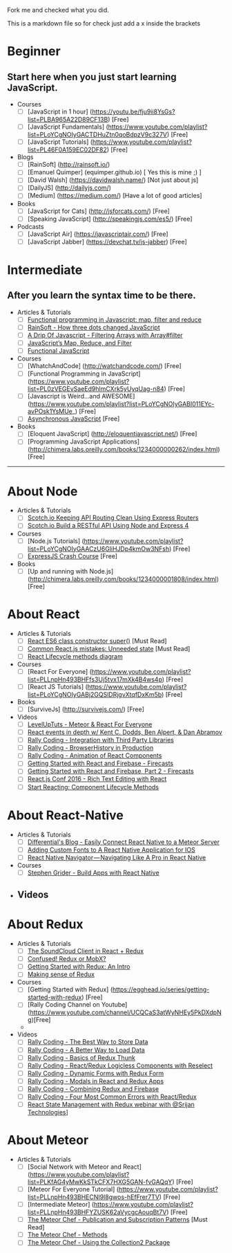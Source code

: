 Fork me and checked what you did.

This is a markdown file so for check just add a x inside the brackets

# Beginner

## Start here when you just start learning JavaScript.

- Courses
  - [ ] [JavaScript in 1 hour] (https://youtu.be/fju9ii8YsGs?list=PLBA965A22D89CF13B) [Free]
  - [ ] [JavaScript Fundamentals] (https://www.youtube.com/playlist?list=PLoYCgNOIyGACTDHuZtn0qoBdpzV9c327V) [Free]
  - [ ] [JavaScript Tutorials] (https://www.youtube.com/playlist?list=PL46F0A159EC02DF82) [Free]

- Blogs
  - [ ] [RainSoft] (http://rainsoft.io/)
  - [ ] [Emanuel Quimper] (equimper.github.io) [ Yes this is mine ;) ] 
  - [ ] [David Walsh] (https://davidwalsh.name/) [Not just about js]
  - [ ] [DailyJS] (http://dailyjs.com/)
  - [ ] [Medium] (https://medium.com/) [Have a lot of good articles]

- Books
  - [ ] [JavaScript for Cats] (http://jsforcats.com/) [Free]
  - [ ] [Speaking JavaScript] (http://speakingjs.com/es5/) [Free]

- Podcasts
  - [ ] [JavaScript Air] (https://javascriptair.com/) [Free]
  - [ ] [JavaScript Jabber] (https://devchat.tv/js-jabber) [Free]

# Intermediate

## After you learn the syntax time to be there.

- Articles & Tutorials
  - [ ] [Functional programming in Javascript: map, filter and reduce](http://cryto.net/~joepie91/blog/2015/05/04/functional-programming-in-javascript-map-filter-reduce/)
  - [ ] [RainSoft - How three dots changed JavaScript](https://rainsoft.io/how-three-dots-changed-javascript/)
  - [ ] [A Drip Of Javascript - Filtering Arrays with Array#filter](http://adripofjavascript.com/blog/drips/filtering-arrays-with-array-filter)
  - [ ] [JavaScript’s Map, Reduce, and Filter](https://danmartensen.svbtle.com/javascripts-map-reduce-and-filter)
  - [ ] [Functional JavaScript](http://functionaljavascript.blogspot.ca/2013/07/functors.html)

- Courses 
  - [ ] [WhatchAndCode] (http://watchandcode.com/) [Free]
  - [ ] [Functional Programming in JavaScript] (https://www.youtube.com/playlist?list=PL0zVEGEvSaeEd9hlmCXrk5yUyqUag-n84) [Free]
  - [ ] [Javascript is Weird...and AWESOME] (https://www.youtube.com/playlist?list=PLoYCgNOIyGABI011EYc-avPOsk1YsMUe_) [Free]
  - [ ] [Asynchronous JavaScript](https://www.youtube.com/playlist?list=PL4cUxeGkcC9jAhrjtZ9U93UMIhnCc44MH) [Free]
 
- Books
  - [ ] [Eloquent JavaScript] (http://eloquentjavascript.net/) [Free]
  - [ ] [Programming JavaScript Applications] (http://chimera.labs.oreilly.com/books/1234000000262/index.html) [Free]
 
 ---
 
# About Node
  - Articles & Tutorials
      - [ ] [Scotch.io Keeping API Routing Clean Using Express Routers](https://scotch.io/tutorials/keeping-api-routing-clean-using-express-routers)
      - [ ] [Scotch.io Build a RESTful API Using Node and Express 4](https://scotch.io/tutorials/build-a-restful-api-using-node-and-express-4) 
  - Courses
    - [ ] [Node.js Tutorials] (https://www.youtube.com/playlist?list=PLoYCgNOIyGAACzU6GliHJDp4kmOw3NFsh) [Free]
    - [ ] [ExpressJS Crash Course](https://www.youtube.com/watch?v=gnsO8-xJ8rs&list=WL&index=8) [Free]
  - Books
    - [ ] [Up and running with Node.js] (http://chimera.labs.oreilly.com/books/1234000001808/index.html) [Free]

# About React
  - Articles & Tutorials
    - [ ] [React ES6 class constructor super()](http://cheng.logdown.com/posts/2016/03/26/683329) [Must Read]
    - [ ] [Common React.js mistakes: Unneeded state](http://reactkungfu.com/2015/09/common-react-dot-js-mistakes-unneeded-state/) [Must Read]
    - [ ] [React Lifecycle methods diagram](https://medium.com/@eddychang_86557/react-lifecycle-methods-diagram-38ac92bb6ff1#.n32v4fhqd)

  - Courses
    - [ ] [React For Everyone] (https://www.youtube.com/playlist?list=PLLnpHn493BHFfs3Uj5tvx17mXk4B4ws4p) [Free]
    - [ ] [React JS Tutorials] (https://www.youtube.com/playlist?list=PLoYCgNOIyGABj2GQSlDRjgvXtqfDxKm5b) [Free]
  
  - Books
    - [ ] [SurviveJs] (http://survivejs.com/) [Free]
  
  - Videos
    - [ ] [LevelUpTuts - Meteor & React For Everyone ](https://www.youtube.com/watch?v=ootKAwnQiP4)
    - [ ] [React events in depth w/ Kent C. Dodds, Ben Alpert, & Dan Abramov](https://www.youtube.com/watch?v=dRo_egw7tBc)
    - [ ] [Rally Coding - Integration with Third Party Libraries](https://www.youtube.com/watch?v=GWVjMHDKSfU)
    - [ ] [Rally Coding - BrowserHistory in Production](https://www.youtube.com/watch?v=cdUyEou0LHg)
    - [ ] [Rally Coding - Animation of React Components](https://www.youtube.com/watch?v=npvQX53YuCs)
    - [ ] [Getting Started with React and Firebase - Firecasts](https://www.youtube.com/watch?v=mwNATxfUsgI)
    - [ ] [Getting Started with React and Firebase, Part 2 - Firecasts](https://www.youtube.com/watch?v=p4XTMvagQ2Q)
    - [ ] [React.js Conf 2016 - Rich Text Editing with React](https://www.youtube.com/watch?v=feUYwoLhE_4)
    - [ ] [Start Reacting: Component Lifecycle Methods](https://www.youtube.com/watch?v=OUfBTtnZaeQ) 

# About React-Native
  - Articles & Tutorials
      - [ ] [Differential's Blog - Easily Connect React Native to a Meteor Server](http://blog.differential.com/easily-connect-react-native-to-a-meteor-server/)
      - [ ] [Adding Custom Fonts to A React Native Application for IOS](https://medium.com/@dabit3/adding-custom-fonts-to-react-native-b266b41bff7f#.pkgz2jhtr)
      - [ ] [React Native Navigator — Navigating Like A Pro in React Native](https://medium.com/@dabit3/react-native-navigator-navigating-like-a-pro-in-react-native-3cb1b6dc1e30#.gtbt2ky5s)
    
  - Courses
    - [ ] [Stephen Grider - Build Apps with React Native](https://www.udemy.com/reactnative/)

  - Videos
    - 
  
# About Redux
  - Articles & Tutorials
    - [ ] [The SoundCloud Client in React + Redux](http://www.robinwieruch.de/the-soundcloud-client-in-react-redux/)  
    - [ ] [Confused! Redux or MobX?](https://www.reddit.com/r/reactjs/comments/4npzq5/confused_redux_or_mobx/)
    - [ ] [Getting Started with Redux: An Intro](https://scotch.io/bar-talk/getting-started-with-redux-an-intro)
    - [ ] [Making sense of Redux](https://medium.freecodecamp.com/why-redux-makes-sense-to-me-and-how-i-conceptualize-it-c8a3a9db15ca#.70bavgpl1)

  - Courses
    - [ ] [Getting Started with Redux] (https://egghead.io/series/getting-started-with-redux) [Free]
    - [ ] [Rally Coding Channel on Youtube] (https://www.youtube.com/channel/UCQCaS3atWyNHEy5PkDXdpNg)[Free]
    - 
  - Videos
    - [ ] [Rally Coding - The Best Way to Store Data](https://www.youtube.com/watch?v=aJxcVidE0I0)
    - [ ] [Rally Coding - A Better Way to Load Data](https://www.youtube.com/watch?v=JicUNpwLzLY)
    - [ ] [Rally Coding - Basics of Redux Thunk](https://www.youtube.com/watch?v=1QI-UE3-0PU&feature=youtu.be)
    - [ ] [Rally Coding - React/Redux Logicless Components with Reselect](https://www.youtube.com/watch?v=XCQ0ZSr-a2o)
    - [ ] [Rally Coding - Dynamic Forms with Redux Form](https://www.youtube.com/watch?v=6C22gwvOzaw)
    - [ ] [Rally Coding - Modals in React and Redux Apps](https://www.youtube.com/watch?v=WGjv-p9jYf0)
    - [ ] [Rally Coding - Combining Redux and Firebase](https://www.youtube.com/watch?v=UHJq5NOtNG4)
    - [ ] [Rally Coding - Four Most Common Errors with React/Redux](https://www.youtube.com/watch?v=IFMzqPDo6o4)
    - [ ] [React State Management with Redux webinar with @Srijan Technologies](https://www.youtube.com/watch?v=7iTfcF1kNxc)]
  
# About Meteor
  - Articles & Tutorials
    - [ ] [Social Network with Meteor and React] (https://www.youtube.com/playlist?list=PLKfAG4yMwKkSTkCFX7HXG5GAN-fvGAQqY) [Free]
    - [ ] [Meteor For Everyone Tutorial] (https://www.youtube.com/playlist?list=PLLnpHn493BHECNl9I8gwos-hEfFrer7TV) [Free]
    - [ ] [Intermediate Meteor] (https://www.youtube.com/playlist?list=PLLnpHn493BHFYZUSK62aVycgcAouqBt7V) [Free]
    - [ ] [The Meteor Chef - Publication and Subscription Patterns](https://themeteorchef.com/snippets/publication-and-subscription-patterns/) [Must Read]
    - [ ] [The Meteor Chef - Methods](https://themeteorchef.com/snippets/methods/)
    - [ ] [The Meteor Chef - Using the Collection2 Package](https://themeteorchef.com/snippets/using-the-collection2-package/)
